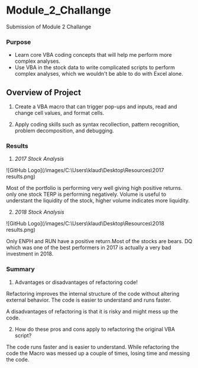 # Module_2_Challange
Submission of Module 2 Challange
### Purpose
- Learn core VBA coding concepts that will help me perform more complex analyses.
- Use VBA in the stock data to write complicated scripts to perform complex analyses, which we wouldn't be able to do with Excel alone.
## Overview of Project

1. Create a VBA macro that can trigger pop-ups and inputs, read and change cell values, and format cells.

2. Apply coding skills such as syntax recollection, pattern recognition, problem decomposition, and debugging.
   
### Results
1. *2017 Stock Analysis* 

![GitHub Logo](/images/C:\Users\klaud\Desktop\Resources\2017 results.png)

Most of the portfolio is performing very well giving high positive returns. only one stock TERP is performing negatively.
Volume is useful to understant the liquidity of the stock, higher volume indicates more liquidity.

2. *2018 Stock Analysis*

![GitHub Logo](/images/C:\Users\klaud\Desktop\Resources\2018 results.png)

Only ENPH and RUN have a positive return.Most of the stocks are bears. DQ which was one of the best performers in 2017 is actually a very bad investment in 2018.

### Summary

1. Advantages or disadvantages of refactoring code!

Refactoring improves the internal structure of the code without altering external behavior. The code is easier to understand and runs faster.

A disadvantages of refactoring is that it is risky and might mess up the code.

2. How do these pros and cons apply to refactoring the original VBA script?

The code runs faster and is easier to understand.
While refactoring the code the Macro was messed up a couple of times, losing time and messing the code.
